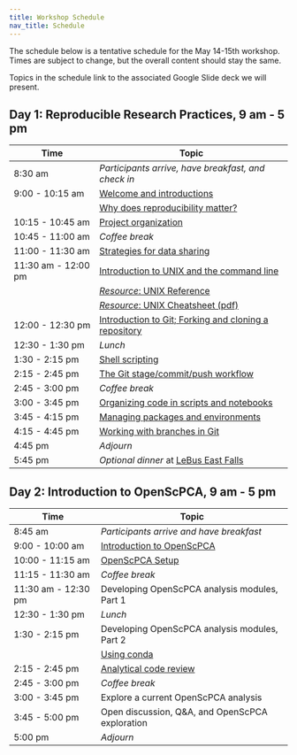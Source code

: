 ```yaml
---
title: Workshop Schedule
nav_title: Schedule
---
```


The schedule below is a tentative schedule for the May 14-15th workshop.
Times are subject to change, but the overall content should stay the same.

Topics in the schedule link to the associated Google Slide deck we will present.

## Day 1: Reproducible Research Practices, 9 am - 5 pm

| Time                | Topic                                                                                                                                                         |
| ------------------- | ------------------------------------------------------------------------------------------------------------------------------------------------------------- |
| 8:30 am             | _Participants arrive, have breakfast, and check in_                                                                                                           |
| 9:00 - 10:15 am     | [Welcome and introductions](https://docs.google.com/presentation/d/1-mPY76_AbS8rLqxoSAOc2Ews5GyPSo8PVuG2El_S6BE/edit?usp=sharing)                             |
|                     | [Why does reproducibility matter?](https://docs.google.com/presentation/d/1qfulAR4jD0KS7NfrLHpwT6SWl-7APBmqNnAwGpXX5oo/edit?usp=sharing)                      |
| 10:15 - 10:45 am    | [Project organization](https://docs.google.com/presentation/d/1ncqxXlC0-PGEK-yE7S-nDYnMPhrOUPbI95EJy283wCs/edit?usp=sharing)                                  |
| 10:45 - 11:00 am    | _Coffee break_                                                                                                                                                |
| 11:00 - 11:30 am    | [Strategies for data sharing](https://docs.google.com/presentation/d/10NEkqHkAw9KBAbkNV-vtPwLFc9ZHksHEcCFty32efiE/edit?usp=sharing)                           |
| 11:30 am - 12:00 pm | [Introduction to UNIX and the command line](https://docs.google.com/presentation/d/1WPXkItJZEUXMY20cLrdMXHiBC2PyunR14RUSDg4nfIc/edit?usp=sharing)             |
|                     | [_Resource_: UNIX Reference](resources/unix_reference.html)                                                                                                   |
|                     | [_Resource_: UNIX Cheatsheet (pdf)](resources/unix_quick_reference.pdf)                                                                                       |
| 12:00 - 12:30 pm    | [Introduction to Git; Forking and cloning a repository](https://docs.google.com/presentation/d/1eiGZA4PYBKJx5HDCo3UDOAB7q415gg96TehxilCHwlA/edit?usp=sharing) |
| 12:30 - 1:30 pm     | _Lunch_                                                                                                                                                       |
| 1:30 - 2:15 pm      | [Shell scripting](https://docs.google.com/presentation/d/1SDUyYVNgvDDRodVqmDQPVQ5wnjQesWfBTg0EAcdbcSo/edit?usp=sharing)                                       |
| 2:15 - 2:45 pm      | [The Git stage/commit/push workflow](https://docs.google.com/presentation/d/1_YckNhAkp_82PKR6PGS5SdaKDgoueYVTXaPi5pQV9ik/edit?usp=sharing)                    |
| 2:45 - 3:00 pm      | _Coffee break_                                                                                                                                                |
| 3:00 - 3:45 pm      | [Organizing code in scripts and notebooks](https://docs.google.com/presentation/d/1AJr6uQhwLnZfis1wNc_e2XY4XSMEuVscIfAsVgnM5Bk/edit?usp=sharing)              |
| 3:45 - 4:15 pm      | [Managing packages and environments](https://docs.google.com/presentation/d/1GCbu2F6LeEPOu5DzDsTgwu1__9YDVydvPo911fBG1i0/edit?usp=sharing)                    |
| 4:15 - 4:45 pm      | [Working with branches in Git](https://docs.google.com/presentation/d/1s7BSHgTSDuXIzI1ROS-JSneB6NXfQVWOec6lhc8eIWA/edit?usp=sharing)                          |
| 4:45 pm             | _Adjourn_                                                                                                                                                     |
| 5:45 pm             | _Optional dinner_ at [LeBus East Falls](https://www.lebuseastfalls.com/)                                                                                      |

## Day 2: Introduction to OpenScPCA, 9 am - 5 pm

| Time                | Topic                                                                                                                             |
| ------------------- | --------------------------------------------------------------------------------------------------------------------------------- |
| 8:45 am             | _Participants arrive and have breakfast_                                                                                          |
| 9:00 - 10:00 am     | [Introduction to OpenScPCA](https://docs.google.com/presentation/d/1jC73Or5tCLKtsx9tl9Z8xpYVmKWb1bkXzA3_BJIA-zU/edit?usp=sharing) |
| 10:00 - 11:15 am    | [OpenScPCA Setup](https://docs.google.com/presentation/d/1kHhz9M3wIUYp6eRqnfU8xTETeTBdDF6TxXx9jBVScAo/edit?usp=sharing)           |
| 11:15 - 11:30 am    | _Coffee break_                                                                                                                    |
| 11:30 am - 12:30 pm | Developing OpenScPCA analysis modules, Part 1                                                                                     |
| 12:30 - 1:30 pm     | _Lunch_                                                                                                                           |
| 1:30 - 2:15 pm      | Developing OpenScPCA analysis modules, Part 2                                                                                     |
|                     | [Using conda](https://docs.google.com/presentation/d/1RsDIR2wtfIkdwg6FDJghlZl9qrwuICmupMrDNTKOAjw/edit?usp=sharing)               |
| 2:15 - 2:45 pm      | [Analytical code review](https://docs.google.com/presentation/d/1aqIn8qmn7ijwgVzFd6mtfxBTD6UPEKaLOxOQNyMYUQs/edit?usp=sharing)    |
| 2:45 - 3:00 pm      | _Coffee break_                                                                                                                    |
| 3:00 - 3:45 pm      | Explore a current OpenScPCA analysis                                                                                              |
| 3:45 - 5:00 pm      | Open discussion, Q&A, and OpenScPCA exploration                                                                                   |
| 5:00 pm             | _Adjourn_                                                                                                                         |
